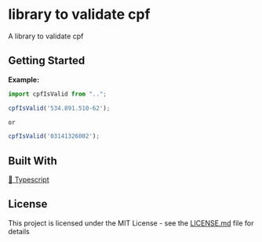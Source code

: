 <h1>library to validate cpf</h1>

<p align="left">
  A library to validate cpf
</p>

## Getting Started

<b>Example:</b>

~~~javascript
import cpfIsValid from "..";

cpfIsValid('534.891.510-62');

or 

cpfIsValid('03141326002');
~~~

## Built With

<p align="left">
    <a href="https://www.typescriptlang.org/">🔗 Typescript</a>
</p>

## License

This project is licensed under the MIT License - see the [LICENSE.md](LICENSE.md) file for details
